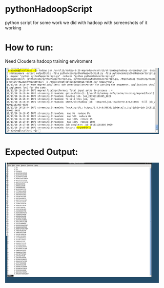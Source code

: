 # pythonHadoopScript
python script for some work we did with hadoop with screenshots of it working

# How to run:

Need Cloudera hadoop training enviroment

![Image of CLI command](https://github.com/MaeKat/pythonHadoopScript/blob/master/pythonCLIscreenshot.PNG)


# Expected Output:

![Image of Output](https://github.com/MaeKat/pythonHadoopScript/blob/master/outputpythonCLI.PNG)
